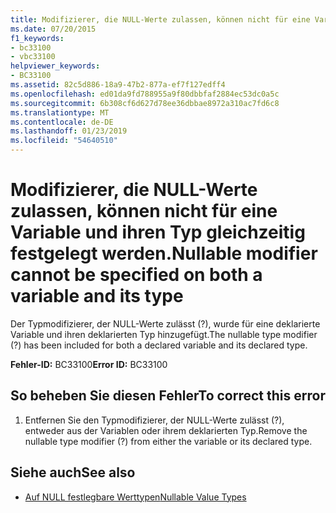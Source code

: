 ```yaml
---
title: Modifizierer, die NULL-Werte zulassen, können nicht für eine Variable und ihren Typ gleichzeitig festgelegt werden.
ms.date: 07/20/2015
f1_keywords:
- bc33100
- vbc33100
helpviewer_keywords:
- BC33100
ms.assetid: 82c5d886-18a9-47b2-877a-ef7f127edff4
ms.openlocfilehash: ed01da9fd788955a9f80dbbfaf2884ec53dc0a5c
ms.sourcegitcommit: 6b308cf6d627d78ee36dbbae8972a310ac7fd6c8
ms.translationtype: MT
ms.contentlocale: de-DE
ms.lasthandoff: 01/23/2019
ms.locfileid: "54640510"
---
```

# <a name="nullable-modifier-cannot-be-specified-on-both-a-variable-and-its-type"></a><span data-ttu-id="44f49-102">Modifizierer, die NULL-Werte zulassen, können nicht für eine Variable und ihren Typ gleichzeitig festgelegt werden.</span><span class="sxs-lookup"><span data-stu-id="44f49-102">Nullable modifier cannot be specified on both a variable and its type</span></span>
<span data-ttu-id="44f49-103">Der Typmodifizierer, der NULL-Werte zulässt (?), wurde für eine deklarierte Variable und ihren deklarierten Typ hinzugefügt.</span><span class="sxs-lookup"><span data-stu-id="44f49-103">The nullable type modifier (?) has been included for both a declared variable and its declared type.</span></span>  
  
 <span data-ttu-id="44f49-104">**Fehler-ID:** BC33100</span><span class="sxs-lookup"><span data-stu-id="44f49-104">**Error ID:** BC33100</span></span>  
  
## <a name="to-correct-this-error"></a><span data-ttu-id="44f49-105">So beheben Sie diesen Fehler</span><span class="sxs-lookup"><span data-stu-id="44f49-105">To correct this error</span></span>  
  
1.  <span data-ttu-id="44f49-106">Entfernen Sie den Typmodifizierer, der NULL-Werte zulässt (?), entweder aus der Variablen oder ihrem deklarierten Typ.</span><span class="sxs-lookup"><span data-stu-id="44f49-106">Remove the nullable type modifier (?) from either the variable or its declared type.</span></span>  
  
## <a name="see-also"></a><span data-ttu-id="44f49-107">Siehe auch</span><span class="sxs-lookup"><span data-stu-id="44f49-107">See also</span></span>
- [<span data-ttu-id="44f49-108">Auf NULL festlegbare Werttypen</span><span class="sxs-lookup"><span data-stu-id="44f49-108">Nullable Value Types</span></span>](../../visual-basic/programming-guide/language-features/data-types/nullable-value-types.md)
